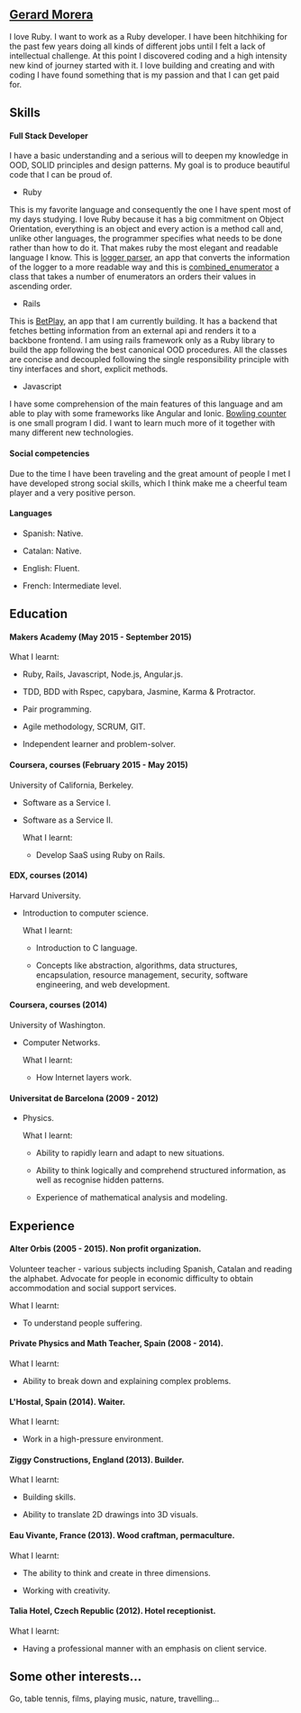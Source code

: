 ## [Gerard Morera](https://github.com/gerard-morera/CV)

I love Ruby. I want to work as a Ruby developer. I have been hitchhiking for the past few years doing all kinds of different jobs until I felt a lack of intellectual challenge. At this point I discovered coding and a high intensity new kind of journey started with it. I love building and creating and with coding I have found something that is my passion and that I can get paid for.

## Skills

#### Full Stack Developer

I have a basic understanding and a serious will to deepen my knowledge in OOD, SOLID principles and design patterns. My goal is to produce beautiful code that I can be proud of.
 
- Ruby

This is my favorite language and consequently the one I have spent most of my days studying. I love Ruby because it has a big commitment on Object Orientation, everything is an object and every action is a method call and, unlike other languages, the programmer specifies what needs to be done rather than how to do it. That makes ruby the most elegant and readable language I know. This is [logger parser](https://github.com/gerard-morera/logger_parser), an app that converts the information of the logger to a more readable way and this is [combined_enumerator](https://github.com/gerard-morera/combined_enumerator) a class that takes a number of enumerators an orders their values in ascending order.

- Rails

This is [BetPlay](https://github.com/gerard-morera/bet_play), an app that I am currently building. It has a backend that fetches betting information from an external api and renders it to a backbone frontend. I am using rails framework only as a Ruby library to build the app following the best canonical OOD procedures. All the classes are concise and decoupled following the single responsibility principle with tiny interfaces and short, explicit methods.

- Javascript 

I have some comprehension of the main features of this language and am able to play with some frameworks like Angular and Ionic. [Bowling counter](https://github.com/gerard-morera/bowling-challenge) is one small program I did. I want to learn much more of it together with many different new technologies.

#### Social competencies
Due to the time I have been traveling and the great amount of people I met I have developed strong social skills, which I think make me a cheerful team player and a very positive person.

#### Languages

- Spanish: Native.

- Catalan: Native.
 
- English: Fluent.
 
- French:  Intermediate level.

## Education

#### Makers Academy (May 2015 - September 2015)

  What I learnt:
   
   - Ruby, Rails, Javascript, Node.js, Angular.js.
   
   - TDD, BDD with Rspec, capybara, Jasmine, Karma & Protractor.
   
   - Pair programming.
   
   - Agile methodology, SCRUM, GIT.
   
   - Independent learner and problem-solver.

#### Coursera, courses (February 2015 - May 2015)
University of California, Berkeley.

- Software as a Service I.

- Software as a Service II.

  What I learnt:

   - Develop SaaS using Ruby on Rails.
 
#### EDX, courses (2014)
Harvard University.

- Introduction to computer science.

  What I learnt:
 
   - Introduction to C language.
 
   - Concepts like abstraction, algorithms, data structures, encapsulation, resource management, security,          software engineering, and web development.

#### Coursera, courses (2014)
University of Washington.

- Computer Networks.

  What I learnt:
   - How Internet layers work.

#### Universitat de Barcelona (2009 - 2012)

- Physics.

  What I learnt:
  
   - Ability to rapidly learn and adapt to new situations.
 
   - Ability to think logically and comprehend structured information, as well as recognise hidden patterns.
 
   - Experience of mathematical analysis and modeling.

## Experience

#### Alter Orbis (2005 - 2015). Non profit organization.
  Volunteer teacher - various subjects including Spanish, Catalan and reading the alphabet. 
  Advocate for people in economic difficulty to obtain accommodation and social support services.

  What I learnt:
  
   - To understand people suffering.

#### Private Physics and Math Teacher, Spain (2008 - 2014).

   What I learnt:
   
   - Ability to break down and explaining complex problems.
  
#### L'Hostal, Spain (2014). Waiter.

  What I learnt:
  
   - Work in a high-pressure environment.

#### Ziggy Constructions, England (2013). Builder.
 
  What I learnt:
  
   - Building skills.
   
   - Ability to translate 2D drawings into 3D visuals. 

#### Eau Vivante, France (2013).  Wood craftman, permaculture.

  What I learnt:

  - The ability to think and create in three dimensions.
  
  - Working with creativity.

#### Talia Hotel, Czech Republic (2012). Hotel receptionist. 

  What I learnt:
  
   - Having a professional manner with an emphasis on client service.

## Some other interests...
 
 Go, table tennis, films, playing music, nature, travelling...


